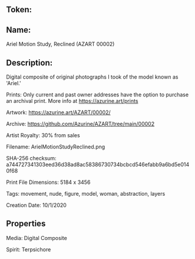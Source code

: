 ## Token:



## Name:

Ariel Motion Study, Reclined (AZART 00002)

## Description: 

Digital composite of original photographs I took of the model known as 'Ariel.'

Prints: Only current and past owner addresses have the option to purchase an archival print. More info at https://azurine.art/prints

Artwork: https://azurine.art/AZART/00002/

Archive: https://github.com/Azurine/AZART/tree/main/00002

Artist Royalty: 30% from sales

Filename: ArielMotionStudyReclined.png

SHA-256 checksum: a744727341303eed36d38ad8ac58386730734bcbcd546efabb9a6bd5e0140f68

Print File Dimensions: 5184 x 3456

Tags: movement, nude, figure, model, woman, abstraction, layers

Creation Date: 10/1/2020

## Properties

Media: Digital Composite

Spirit: Terpsichore
